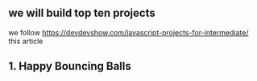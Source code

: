 ## we will build top ten projects 
we  follow  https://devdevshow.com/javascript-projects-for-intermediate/ this article 
## 1. Happy Bouncing Balls